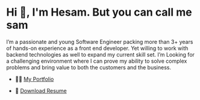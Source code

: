 # Hi 👋, I'm Hesam. But you can call me sam

I’m a passionate and young Software Engineer packing more than 3+ years of hands-on experience as a front end developer. Yet willing to work with backend technologies as well to expand my current skill set. I’m Looking for a challenging environment where I can prove my ability to solve complex problems and bring value to both the customers and the business.

- 👨‍💻 [My Portfolio](https://hesamzandian.dev)

- 📄 [Download Resume](https://drive.google.com/file/d/16uzJHH6B-AJcwGBukONPNy9WwPCLY1cv/view)
